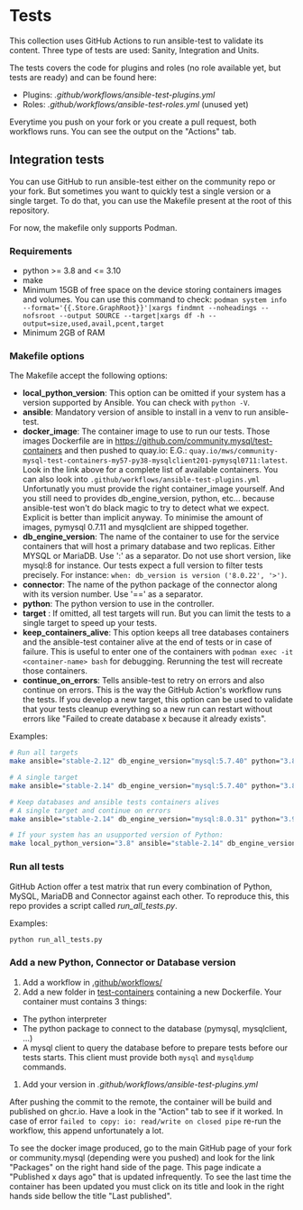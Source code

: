 # Tests

This collection uses GitHub Actions to run ansible-test to validate its content. Three type of tests are used: Sanity, Integration and Units.

The tests covers the code for plugins and roles (no role available yet, but tests are ready) and can be found here:

- Plugins: *.github/workflows/ansible-test-plugins.yml*
- Roles: *.github/workflows/ansible-test-roles.yml* (unused yet)

Everytime you push on your fork or you create a pull request, both workflows runs. You can see the output on the "Actions" tab.


## Integration tests

You can use GitHub to run ansible-test either on the community repo or your fork. But sometimes you want to quickly test a single version or a single target. To do that, you can use the Makefile present at the root of this repository.

For now, the makefile only supports Podman.

### Requirements

- python >= 3.8 and <= 3.10
- make
- Minimum 15GB of free space on the device storing containers images and volumes. You can use this command to check: `podman system info --format='{{.Store.GraphRoot}}'|xargs findmnt --noheadings --nofsroot --output SOURCE --target|xargs df -h --output=size,used,avail,pcent,target`
- Minimum 2GB of RAM


### Makefile options

The Makefile accept the following options:

- **local_python_version**: This option can be omitted if your system has a version supported by Ansible. You can check with `python -V`.
- **ansible**: Mandatory version of ansible to install in a venv to run ansible-test.
- **docker_image**:
    The container image to use to run our tests. Those images Dockerfile are in https://github.com/community.mysql/test-containers and then pushed to quay.io: E.G.:
    `quay.io/mws/community-mysql-test-containers-my57-py38-mysqlclient201-pymysql0711:latest`. Look in the link above for a complete list of available containers. You can also look into `.github/workflows/ansible-test-plugins.yml`
    Unfortunatly you must provide the right container_image yourself. And you still need to provides db_engine_version, python, etc... because ansible-test won't do black magic to try to detect what we expect. Explicit is better than implicit anyway.
    To minimise the amount of images, pymysql 0.7.11 and mysqlclient are shipped together.
- **db_engine_version**: The name of the container to use for the service containers that will host a primary database and two replicas. Either MYSQL or MariaDB. Use ':' as a separator. Do not use short version, like mysql:8 for instance. Our tests expect a full version to filter tests precisely. For instance: `when: db_version is version ('8.0.22', '>')`.
- **connector**: The name of the python package of the connector along with its version number. Use '==' as a separator.
- **python**: The python version to use in the controller.
- **target** : If omitted, all test targets will run. But you can limit the tests to a single target to speed up your tests.
- **keep_containers_alive**: This option keeps all tree databases containers and the ansible-test container alive at the end of tests or in case of failure. This is useful to enter one of the containers with `podman exec -it <container-name> bash` for debugging. Rerunning the
test will recreate those containers.
- **continue_on_errors**: Tells ansible-test to retry on errors and also continue on errors. This is the way the GitHub Action's workflow runs the tests. If you develop a new target, this option can be used to validate that your tests cleanup everything so a new run can restart without errors like "Failed to create database x because it already exists".

Examples:

```sh
# Run all targets
make ansible="stable-2.12" db_engine_version="mysql:5.7.40" python="3.8" connector="pymysql==0.7.11" docker_image="ghcr.io/community.mysql/test-container-my57-py38-pymysql0711:latest"

# A single target
make ansible="stable-2.14" db_engine_version="mysql:5.7.40" python="3.8" connector="pymysql==0.7.11" docker_image="ghcr.io/community.mysql/test-container-my57-py38-pymysql0711:latest" target="test_mysql_db"

# Keep databases and ansible tests containers alives
# A single target and continue on errors
make ansible="stable-2.14" db_engine_version="mysql:8.0.31" python="3.9" connector="mysqlclient==2.0.3" docker_image="ghcr.io/community.mysql/test-container-my80-py39-mysqlclient203:latest" target="test_mysql_db" keep_containers_alive=1 continue_on_errors=1

# If your system has an usupported version of Python:
make local_python_version="3.8" ansible="stable-2.14" db_engine_version="mariadb:10.6.11" python="3.9" connector="pymysql==0.9.3" docker_image="ghcr.io/community.mysql/test-container-mariadb103-py39-pymysql093:latest"
```


### Run all tests

GitHub Action offer a test matrix that run every combination of Python, MySQL, MariaDB and Connector against each other. To reproduce this, this repo provides a script called *run_all_tests.py*.

Examples:

```sh
python run_all_tests.py
```


### Add a new Python, Connector or Database version

1. Add a workflow in [.github/workflows/](.github/workflows)
1. Add a new folder in [test-containers](test-containers) containing a new Dockerfile. Your container must contains 3 things:
  - The python interpreter
  - The python package to connect to the database (pymysql, mysqlclient, ...)
  - A mysql client to query the database before to prepare tests before our tests starts. This client must provide both `mysql` and `mysqldump` commands.
1. Add your version in *.github/workflows/ansible-test-plugins.yml*

After pushing the commit to the remote, the container will be build and published on ghcr.io. Have a look in the "Action" tab to see if it worked. In case of error `failed to copy: io: read/write on closed pipe` re-run the workflow, this append unfortunately a lot.

To see the docker image produced, go to the main GitHub page of your fork or community.mysql (depending were you pushed) and look for the link "Packages" on the right hand side of the page. This page indicate a "Published x days ago" that is updated infrequently. To see the last time the container has been updated you must click on its title and look in the right hands side bellow the title "Last published".

